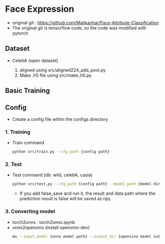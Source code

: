 # Face Expression

- original git : https://github.com/Malikanhar/Face-Attribute-Classification
- The original git is tensorflow code, so the code was modified with pytorch


## Dataset
- CelebA (open dataset)

    1. aligned using src/aligned224_add_pool.py
    2. Make .h5 file using src/make_h5.py


## Basic Training

## Config
- Create a config file within the configs directory

### 1. Training

- Train command
  ```bash
  python src/train.py --cfg_path {config path}
  ```

### 2. Test

- Test command (db: wild, celebA, casia)
  ```bash
  python src/test.py --cfg_path {config path} --model_path {model dir or model pth path} --test_format {h5 or csv} --test_base {test data path} --false_save
  ```
  - If you add false_save and run it, the result and data path where the prediction result is false will be saved as npy

### 3. Converting model

- torch2onnx
  : torch2onnx.ipynb 
- onnx2openvino (install openvino-dev)
  ```bash
  mo --input_model {onnx model path} --output_dir {openvino model output dir} --input_shape '[1,3,224,224]'
  ```
